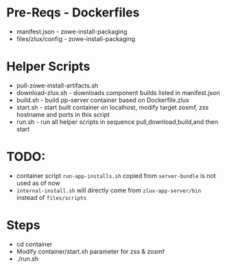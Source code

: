 # Pre-Reqs - Dockerfiles
- manifest.json - zowe-install-packaging
- files/zlux/config - zowe-install-packaging

# Helper Scripts
- pull-zowe-install-artifacts.sh 
- download-zlux.sh - downloads component builds listed in manifest.json
- build.sh - build pp-server container based on Dockerfile.zlux
- start.sh - start built container on localhost, modify target zosmf, zss hostname and ports in this script
- run.sh - run all helper scripts in sequence pull,download,build,and then start

# TODO:
- container script `run-app-installs.sh` copied from `server-bundle` is not used as of now
- `internal-install.sh` will directly come from `zlux-app-server/bin` instead of `files/scripts`
# Steps
- cd container
- Modify container/start.sh parameter for zss & zosmf
- ./run.sh